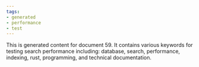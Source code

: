 ```yaml
---
tags:
- generated
- performance
- test
---
```

This is generated content for document 59. It contains various keywords for testing search performance including: database, search, performance, indexing, rust, programming, and technical documentation.